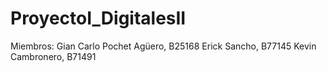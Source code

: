 # ProyectoI_DigitalesII

Miembros:
Gian Carlo Pochet Agüero, B25168
Erick Sancho, B77145
Kevin Cambronero, B71491
